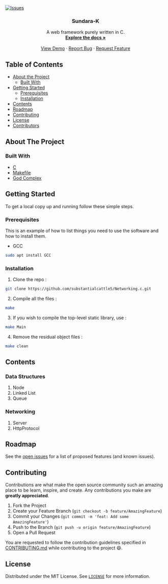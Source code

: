 [![Issues][issues-shield]][issues-url]

<!-- PROJECT LOGO -->

  <h3 align="center">Sundara-K</h3>

  <p align="center">
 A web framework purely written in C.   
    <br />
    <a href="https://github.com/substantialcattle5/Networking.c"><strong>Explore the docs »</strong></a>
    <br />
    <br />
    <a href="https://github.com/substantialcattle5/Networking.c">View Demo</a>
    ·
    <a href="https://github.com/substantialcattle5/Networking.c/issues">Report Bug</a>
    ·
    <a href="https://github.com/substantialcattle5/Networking.c/issues">Request Feature</a>
  </p>
</p>



<!-- TABLE OF CONTENTS -->
## Table of Contents

* [About the Project](#about-the-project)
  * [Built With](#built-with)
* [Getting Started](#getting-started)
  * [Prerequisites](#prerequisites)
  * [Installation](#installation)
* [Contents](#contents)
* [Roadmap](#roadmap)
* [Contributing](#contributing)
* [License](#license)
* [Contributors](#contributors-)



<!-- ABOUT THE PROJECT -->
## About The Project

### Built With

* [C](https://devdocs.io/c/)
* [Makefile](https://www.gnu.org/software/make/manual/make.html)
* [God Complex](https://www.youtube.com/watch?v=dQw4w9WgXcQ)


<!-- GETTING STARTED -->
## Getting Started

To get a local copy up and running follow these simple steps.

### Prerequisites

This is an example of how to list things you need to use the software and how to install them.
* GCC
```sh
sudo apt install GCC
```

### Installation
 
1. Clone the repo : 
```sh
git clone https://github.com/substantialcattle5/Networking.c.git
```
2. Compile all the files :
```sh
make
```
3. If you wish  to compile the top-level static library, use :
```sh
make Main
```
4. Remove the residual object files :
```sh
make clean
```



<!-- Contents EXAMPLES -->
## Contents

### Data Structures 
1. Node
2. Linked List
3. Queue

### Networking 
1. Server
2. HttpProtocol

<!-- ROADMAP -->
## Roadmap

See the [open issues](https://github.com/substantialcattle5/Networking.c/issues) for a list of proposed features (and known issues).



<!-- CONTRIBUTING -->
## Contributing

Contributions are what make the open source community such an amazing place to be learn, inspire, and create. Any contributions you make are **greatly appreciated**.

1. Fork the Project
2. Create your Feature Branch (`git checkout -b feature/AmazingFeature`)
3. Commit your Changes (`git commit -m 'feat: Add some AmazingFeature'`)
4. Push to the Branch (`git push -u origin feature/AmazingFeature`)
5. Open a Pull Request

You are requested to follow the contribution guidelines specified in [CONTRIBUTING.md](./CONTRIBUTING.md) while contributing to the project :smile:.

<!-- LICENSE -->
## License

Distributed under the MIT License. See [`LICENSE`](./LICENSE) for more information.




<!-- MARKDOWN LINKS & IMAGES -->
<!-- https://www.markdownguide.org/basic-syntax/#reference-style-links -->
[csivitu-shield]: https://img.shields.io/badge/csivitu-csivitu-blue
[csivitu-url]: https://csivit.com
[issues-shield]: https://img.shields.io/github/issues/substantialcattle5/Networking.c.svg?style=flat-square
[issues-url]: https://github.com/substantialcattle5/Networking.c/issues
